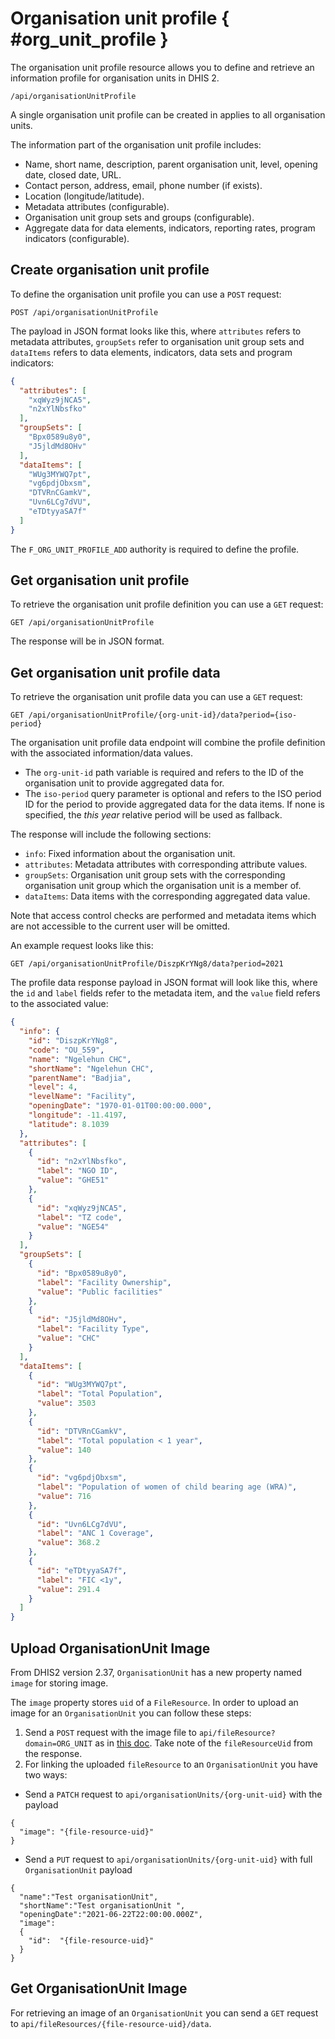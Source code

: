 # Organisation unit profile { #org_unit_profile }

The organisation unit profile resource allows you to define and retrieve an information profile for organisation units in DHIS 2.

```
/api/organisationUnitProfile
```

A single organisation unit profile can be created in applies to all organisation units.

The information part of the organisation unit profile includes:

- Name, short name, description, parent organisation unit, level, opening date, closed date, URL.
- Contact person, address, email, phone number (if exists).
- Location (longitude/latitude).
- Metadata attributes (configurable).
- Organisation unit group sets and groups (configurable).
- Aggregate data for data elements, indicators, reporting rates, program indicators (configurable).

## Create organisation unit profile

To define the organisation unit profile you can use a `POST` request:

```
POST /api/organisationUnitProfile
```

The payload in JSON format looks like this, where `attributes` refers to metadata attributes,  `groupSets` refer to organisation unit group sets and `dataItems` refers to data elements, indicators, data sets and program indicators:

```json
{
  "attributes": [
    "xqWyz9jNCA5",
    "n2xYlNbsfko"
  ],
  "groupSets": [
    "Bpx0589u8y0",
    "J5jldMd8OHv"
  ],
  "dataItems": [
    "WUg3MYWQ7pt",
    "vg6pdjObxsm",
    "DTVRnCGamkV",
    "Uvn6LCg7dVU",
    "eTDtyyaSA7f"
  ]
}
```

The `F_ORG_UNIT_PROFILE_ADD` authority is required to define the profile.

## Get organisation unit profile

To retrieve the organisation unit profile definition you can use a `GET` request:

```
GET /api/organisationUnitProfile
```

The response will be in JSON format.

## Get organisation unit profile data

To retrieve the organisation unit profile data you can use a `GET` request:

```
GET /api/organisationUnitProfile/{org-unit-id}/data?period={iso-period}
```

The organisation unit profile data endpoint will combine the profile definition with the associated information/data values. 

* The `org-unit-id` path variable is required and refers to the ID of the organisation unit to provide aggregated data for.
* The `iso-period` query parameter is optional and refers to the ISO period ID for the period to provide aggregated data for the data items. If none is specified, the _this year_ relative period will be used as fallback.

The response will include the following sections:

* `info`: Fixed information about the organisation unit.
* `attributes`: Metadata attributes with corresponding attribute values.
* `groupSets`: Organisation unit group sets with the corresponding organisation unit group which the organisation unit is a member of.
* `dataItems`: Data items with the corresponding aggregated data value.

Note that access control checks are performed and metadata items which are not accessible to the current user will be omitted.

An example request looks like this:

```
GET /api/organisationUnitProfile/DiszpKrYNg8/data?period=2021
```

The profile data response payload in JSON format will look like this, where the `id` and `label` fields refer to the metadata item, and the `value` field refers to the associated value:

```json
{
  "info": {
    "id": "DiszpKrYNg8",
    "code": "OU_559",
    "name": "Ngelehun CHC",
    "shortName": "Ngelehun CHC",
    "parentName": "Badjia",
    "level": 4,
    "levelName": "Facility",
    "openingDate": "1970-01-01T00:00:00.000",
    "longitude": -11.4197,
    "latitude": 8.1039
  },
  "attributes": [
    {
      "id": "n2xYlNbsfko",
      "label": "NGO ID",
      "value": "GHE51"
    },
    {
      "id": "xqWyz9jNCA5",
      "label": "TZ code",
      "value": "NGE54"
    }
  ],
  "groupSets": [
    {
      "id": "Bpx0589u8y0",
      "label": "Facility Ownership",
      "value": "Public facilities"
    },
    {
      "id": "J5jldMd8OHv",
      "label": "Facility Type",
      "value": "CHC"
    }
  ],
  "dataItems": [
    {
      "id": "WUg3MYWQ7pt",
      "label": "Total Population",
      "value": 3503
    },
    {
      "id": "DTVRnCGamkV",
      "label": "Total population < 1 year",
      "value": 140
    },
    {
      "id": "vg6pdjObxsm",
      "label": "Population of women of child bearing age (WRA)",
      "value": 716
    },
    {
      "id": "Uvn6LCg7dVU",
      "label": "ANC 1 Coverage",
      "value": 368.2
    },
    {
      "id": "eTDtyyaSA7f",
      "label": "FIC <1y",
      "value": 291.4
    }
  ]
}
```

## Upload OrganisationUnit Image

From DHIS2 version 2.37, `OrganisationUnit` has a new property named `image` for storing image.

The `image` property stores `uid` of a `FileResource`. In order to upload an image for an `OrganisationUnit` you can follow these steps:
1. Send a `POST` request with the image file to `api/fileResource?domain=ORG_UNIT` as in [this doc](https://docs.dhis2.org/en/develop/using-the-api/dhis-core-version-234/web-api.html#webapi_file_resources). Take note of the `fileResourceUid` from the response. 
2. For linking the uploaded `fileResource` to an `OrganisationUnit` you have two ways: 
  - Send a `PATCH` request to `api/organisationUnits/{org-unit-uid}` with the payload
```
{ 
  "image": "{file-resource-uid}" 
}
```
  - Send a `PUT` request to `api/organisationUnits/{org-unit-uid}` with full `OrganisationUnit` payload
```
{
  "name":"Test organisationUnit",
  "shortName":"Test organisationUnit ",
  "openingDate":"2021-06-22T22:00:00.000Z",
  "image":
  {
    "id":  "{file-resource-uid}"
  }   
}
```

## Get OrganisationUnit Image

For retrieving an image of an `OrganisationUnit` you can send a `GET` request to `api/fileResources/{file-resource-uid}/data`.